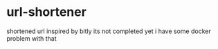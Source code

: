 # url-shortener
shortened url inspired by bitly
its not completed yet 
i have some docker problem with that 
